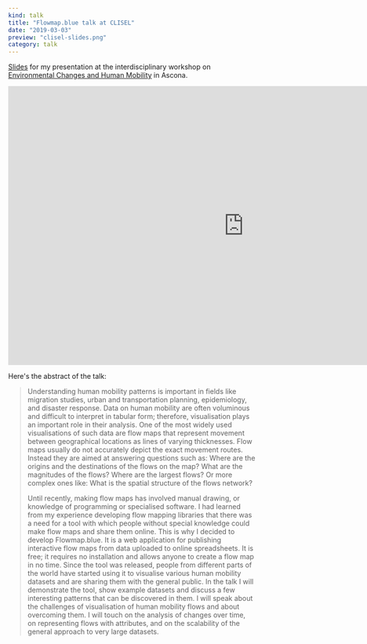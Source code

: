 ```yaml
---
kind: talk
title: "Flowmap.blue talk at CLISEL"
date: "2019-03-03"
preview: "clisel-slides.png"
category: talk
---
```


[Slides](https://docs.google.com/presentation/d/1bDZfB-g2AXBU_ExY3ho_HJGDderJygdk935V8rWhjXA)
for my presentation at the interdisciplinary 
workshop on [Environmental Changes and Human Mobility](http://www.clisel.eu/Ascona)
in Ascona.              
              
<iframe src="https://docs.google.com/presentation/d/e/2PACX-1vSxLKdtLQVPXVdU5FxtgMFptwGDdOsv4kQOdnOpLvE85ZDNumDxdjxk3cb7vqh8l5doh81Tp7M8VLTW/embed?start=false&loop=false&delayms=3000" frameborder="0" width="960" height="569" allowfullscreen="true" mozallowfullscreen="true" webkitallowfullscreen="true"></iframe>


Here's the abstract of the talk:

> Understanding human mobility patterns is important in fields like migration studies,
> urban and transportation planning, epidemiology, and disaster response. Data on
> human mobility are often voluminous and difficult to interpret in tabular form; therefore, visualisation plays an important role in their analysis. One of the most widely
> used visualisations of such data are flow maps that represent movement between
> geographical locations as lines of varying thicknesses. Flow maps usually do not accurately depict the exact movement routes. Instead they are aimed at answering questions such as: Where are the origins and the destinations of the flows on the map?
> What are the magnitudes of the flows? Where are the largest flows? Or more complex
> ones like: What is the spatial structure of the flows network?
>
> Until recently, making flow maps has involved manual drawing, or knowledge of programming or specialised software. I had learned from my experience developing flow
> mapping libraries that there was a need for a tool with which people without special
> knowledge could make flow maps and share them online. This is why I decided to
> develop Flowmap.blue. It is a web application for publishing interactive flow maps
> from data uploaded to online spreadsheets. It is free; it requires no installation and
> allows anyone to create a flow map in no time. Since the tool was released, people
> from different parts of the world have started using it to visualise various human mobility datasets and are sharing them with the general public.
> In the talk I will demonstrate the tool, show example datasets and discuss a few interesting patterns that can be discovered in them. I will speak about the challenges of
> visualisation of human mobility flows and about overcoming them. I will touch on the
> analysis of changes over time, on representing flows with attributes, and on the scalability of the general approach to very large datasets.
